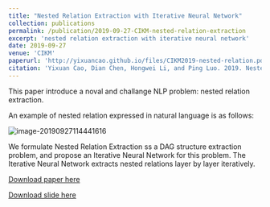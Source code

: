 ```yaml
---
title: "Nested Relation Extraction with Iterative Neural Network"
collection: publications
permalink: /publication/2019-09-27-CIKM-nested-relation-extraction
excerpt: 'nested relation extraction with iterative neural network'
date: 2019-09-27
venue: 'CIKM'
paperurl: 'http://yixuancao.github.io/files/CIKM2019-nested-relation.pdf'
citation: 'Yixuan Cao, Dian Chen, Hongwei Li, and Ping Luo. 2019. Nested Relation Extraction with Iterative Neural Network, In CIKM.'
---
```

This paper introduce a noval and challange NLP problem: nested relation extraction.

An example of nested relation expressed in natural language is as follows:

![image-20190927114441616](https://tva1.sinaimg.cn/large/006y8mN6ly1g7dxgafuwxj30h00c4dhj.jpg)

We formulate Nested Relation Extraction ss a DAG structure extraction problem, and propose an Iterative Neural Network for this problem. The Iterative Neural Network extracts nested relations layer by layer iteratively.

[Download paper here](http://yixuancao.github.io/files/CIKM2019-nested-relation.pdf)

[Download slide here](http://yixuancao.github.io/files/CIKM-19-nested-RE.pptx)

